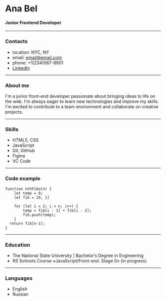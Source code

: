 # **Ana Bel**
#### Junior Frontend Developer
---
### Contacts
- location: NYC, NY
- email: email@email.com
- phone: +1(234)567-8901
- [LinkedIn](https://www.linkedin.com)
---
### About me

I'm a junior front-end developer passionate about bringing ideas to life on the web. I'm always eager to learn new technologies and improve my skills. I'm excited to contribute to a team environment and collaborate on creative projects.

---
### Skills
- HTML5, CSS
- JavaScript
- Git, GitHub
- Figma
- VC Code
---
### Code example
```
function nthFibo(n) {
    let temp = 0;
    let fib = [0, 1]

    for (let i = 2; i < n; i++) {
        temp = fib[i - 1] + fib[i - 2];
        fib.push(temp);
    }
  return fib[n-1];
}
```
---
### Education
- The National State University | Bachelor’s Degree in Engineering
- RS Schools Course «JavaScript/Front-end. Stage 0» (in progress)
---
### Languages
- English
- Russian



